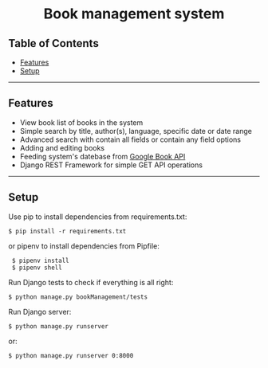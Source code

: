 <h1 align="center"> Book management system </h1>

## Table of Contents

- [Features](#features)
- [Setup](#setup)

---

## Features
- View book list of books in the system
- Simple search by title, author(s), language, specific date or date range
- Advanced search with contain all fields or contain any field options
- Adding and editing books
- Feeding system's datebase from [Google Book API](https://developers.google.com/books/docs/v1/using#WorkingVolumes)
- Django REST Framework for simple GET API operations

---

## Setup

Use pip to install dependencies from requirements.txt:

  ```
  $ pip install -r requirements.txt
  ````

or pipenv to install dependencies from Pipfile:

  ```
   $ pipenv install
   $ pipenv shell
  ```

Run Django tests to check if everything is all right:

  ```
  $ python manage.py bookManagement/tests
  ```

Run Django server:

  ```
  $ python manage.py runserver
  ```

or:

  ```
  $ python manage.py runserver 0:8000
  ```
